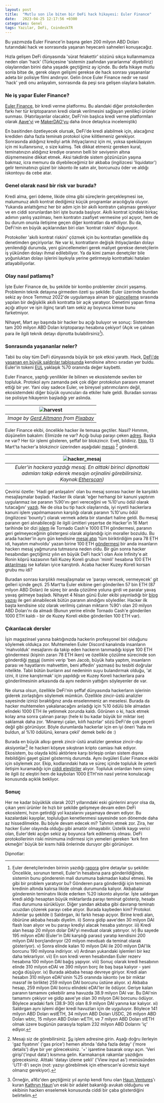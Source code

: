 ```yaml
---
layout: post
title:  "Mutlu son ile biten bir DeFi hack hikayesi: Euler Finance"
date:   2023-04-25 12:17:56 +0300
categories: Genel
tags: Yazılar, DeFi, CoindeskTR
---
```


Bu yazımızda Euler Finance'in başına gelen 200 milyon ABD Doları tutarındaki hack ve sonrasında yaşanan heyecanlı sahneleri konuşacağız. 

Hızla gelişen DeFi dünyasında 'sürat felakettir' sözünü sıkça kullanmamıza neden olan 'hack' (Türkçesine 'sistemin zaafından yararlanma' diyebiliriz) olaylarından birini daha yaşadık geçtiğimiz ay içinde. Bu defa hikaye mutlu sonla bitse de, gerek olayın gelişimi gerekse de hack sonrası yaşananlar adeta bir polisiye filmi andırıyor. Gelin önce Euler Finance nedir ve nasıl 'hack' yedi onu anlayalım, sonrasında da peşi sıra gelişen olaylara bakalım.

### Ne iş yapar Euler Finance?
[Euler Finance](https://www.euler.finance/), bir kredi verme platformu. Bu alandaki diğer protokollerden farkı her tür kriptoparanın kredi olarak verilmesini sağlayan yenilikçi ürünler sunması. (Hatırlayanlar olacaktır, DeFi'nin başlıca kredi verme platformları olarak [Aave'yi](/genel/2021/07/19/defi-de-kurumsallara-karsi-bos-degil.html) ve [MakerDAO'yu](/genel/2019/02/15/MakerDAO-kredi-kullaniminda-cigir-acar-mi.html) daha önce detaylıca incelemiştik)

En basitinden özetleyecek olursak, DeFi'de kredi alabilmek için, alacağınız krediden daha fazla teminatı protokol içine kilitlemeniz gerekiyor. Sonrasında aldığınız krediyi artık ihtiyaçlarınız için mi, yoksa spekülasyon için mi kullanırsınız, o size kalmış. Tek dikkat etmeniz gereken kural, teminatınızın aldığınız krediye oranının belli bir seviyenin altına düşmemesine dikkat etmek. Aksi takdirde sistem gözünüzün yaşına bakmaz, icra memuru da diyebileceğimiz bir akbaba (ingilizcesi 'liquidator') gelir teminatınızı güzel bir iskonto ile satın alır, borcunuzu öder ve aldığı iskontoyu da cebe atar. 

### Genel olarak nasıl bir risk var burada? 

Kredi alma, geri ödeme, likide olma gibi süreçlerin gerçekleşmesi ise, malumunuz akıllı kontrat dediğimiz küçük programlar aracılığıyla oluyor. Yukarıda anlattığımız her bir adım için bir akıllı kontratın çalışması gerekiyor ve en ciddi sorunlardan biri işte burada başlıyor. Akıllı kontrat içindeki birkaç adımın yanlış yazılması, hem kontratın zaafiyet vermesine yol açıyor, hem de bu durum onunla iletişime geçen diğer kontratları da etkiliyor. Bu da, DeFi'nin en büyük açıklarından biri olan 'kontrat riskini' doğuruyor.

Protokoller 'akıllı kontrat riskini' çözmek için bu kontratları genellikle dış denetimden geçiriyorlar. Ne var ki, kontratların değişik ihtiyaçlardan dolayı yenilendiği durumda, yeni güncellemeleri gerek maliyet gerekse denetçilerin iş yükünden dolayı ihmal edilebiliyor. Ya da kimi zaman denetçiler bile yoğunluktan dolayı işlerini layıkıyla yerine getirmeyip kontrattaki hataları atlayabiliyorlar.  

### Olay nasıl patlamış?

İşte Euler Finance de, bu şekilde bir kombo problemler zinciri yaşamış. Problemin teknik detayına girmeden özeti şu şekilde: Euler üzerinde bundan sekiz ay önce Temmuz 2022'de uygulamaya alınan bir [güncelleme](https://forum.euler.finance/t/eip-14-contract-upgrades/305) sırasında yapılan bir değişiklik akıllı kontratta bir açık yaratıyor. Denetimi yapan firma açığı atlıyor ve işin ilginç tarafı tam sekiz ay boyunca kimse bunu farketmiyor. 

Nihayet, Mart ayı başında bir hacker bu açığı buluyor ve sonuç: Sistemden tam 200 milyon ABD Doları kriptoparayı hesabına çekiyor! (Açık ve çalınan para ile ilgili teknik detayı dipnotta bulabilirsiniz[^3]). 

### Sonrasında yaşananlar neler?
Tabii bu olay tüm DeFi dünyasında büyük bir şok etkisi yarattı. Hack, [DeFi'de yaşanan en büyük saldırılar tablosunda](https://rekt.news/leaderboard/) kendisine altıncı sıradan yer buldu. Euler'in tokeni [EUL](https://www.coingecko.com/en/coins/euler) yaklaşık %70 oranında değer kaybetti. 

Euler Finance, yaptığı yenilikler ile bilinen ve ekosistemde sevilen bir topluluk. Protokol aynı zamanda pek çok diğer protokolun parasını emanet ettiği bir yer. Yani olay sadece Euler, ve bireysel yatırımcılarını değil, ekosistemdeki diğer büyük oyuncuları da etkiler hale geldi. Buradan sonrası ise polisiye hikayenin başladığı yer aslında. 

| ![harvest](/assets/detective-g29ed8697a_800.jpg)|
|:--:| 
| *Image by [Gerd Altmann](https://pixabay.com/users/geralt-9301/) from [Pixabay](https://pixabay.com/)*|

Euler Finance ekibi, öncelikle hacker ile temasa geçtiler. Nasıl? Hımmm, düşünelim bakalım: Elimizde ne var? Açığı bulup parayı çeken [adres](https://etherscan.io/address/0xee009faf00cf54c1b4387829af7a8dc5f0c8c8c5). Başka ne var? Her tür işlemi gösteren, şeffaf bir blokzincir. Evet, bildiniz. [Ekip](https://etherscan.io/address/0xb66cd966670d962c227b3eaba30a872dbfb995db), 13 Mart'ta hacker'a blokzincir üzerinden aşağıdaki [mesajı](https://etherscan.io/tx/0x539c6fff0fce70e02dddd80a5534acf3df57deafbdc40f41abb20aa8f94a6d0d) [^1] gönderdi. 

| ![hacker_mesaj](/assets/euler-finance-to-hacker-280313_800.jpg)|
|:--:| 
| *Euler'in hackera yazdığı mesaj. En alttaki birinci dipnottaki adımları takip ederek mesajın orjinalini görebilirsiniz. Kaynak:[Etherscan](https://etherscan.io/tx/0x539c6fff0fce70e02dddd80a5534acf3df57deafbdc40f41abb20aa8f94a6d0d))*|

Çevirisi özetle: 'Hadi gel anlaşalım' olan bu mesaj sonrası hacker ile karşılıklı mesajlaşmalar başladı. Hacker ilk olarak 'eğer herhangi bir kanuni yaptırım uygulanmaz ise paranın %90'ını geri vereceğini ve %10'unu ödül olarak tutacağını' [yazdı](https://etherscan.io/tx/0xa7156a9e9031e4afecf8d48f8c54f1e4c9bdba5a4b91fe3087602351343ad888). Ne de olsa bu tip hack olaylarında, iyi niyetli hackerlara kanuni işlem yapılmamasının karşılığı olarak paranın %10'unu ödül (ingilizcesi 'bounty') olarak vermek adeta bir standart haline geldi. Bu mesaj paranın geri alınabileceği ile ilgili ümitleri yeşertse de Hacker'in 16 Mart tarihinde bir dizi [işlem](https://etherscan.io/tx/0xd7cc4f5305441c1ae773982d4813e48008b9fe2da10b86c6d96901e578ffffd6) ile Tornado Cash'e 1000 ETH göndermesi, paranın geri gelmeyeceğinin göstergesi olarak algılandığı için moraller bozuldu.  Bu arada hacker'in aynı gün kendisine [mesaj atıp](https://etherscan.io/tx/0xbe21a9719a4f89f7dc98419f60b247d69780b569cd8869c0031aae000f98cf17) 'tüm biriktirdiğim para 78 ETH idi, hayatım mahvoldu' yazan birine 100 ETH [göndermesi](https://etherscan.io/tx/0xcc8edbe70d22176e90027bb07047b5cc7541b169ef9ef71ae6d6793f344b8bc5) bir anda insanların hackerı mesaj yağmuruna tutmasına neden oldu. Bir gün sonra hacker hesabından geçtiğimiz yılın en büyük DeFi hack'i olan Axie Infinity'e ait Ronin köprü kazasının faili Kuzey Koreli grubun 'mimli' hesabına 100 ETH [aktarılması](https://etherscan.io/tx/0x202a67d3a1d52e4dd5e1eebe49da511164b6e4a1ebe717dcf4674dd83a2bd457) ise kafaları iyice karıştırdı. Acaba hacker Kuzey Koreli korsan grubu mu idi?

Buradan sonrası karşılıklı mesajlaşmalar ve 'parayı verecek, vermeyecek' git gelleri içinde geçti. 25 Mart'ta Euler ekibine geri gönderilen  57 bin ETH (87 milyon ABD Doları) ile süreç bir anda çözülme yoluna girdi ve paralar yavaş yavaş gelmeye başladı. Nihayet 4 Nisan günü Euler ekibi yayınladığı bir [blog yazısı](https://forum.euler.finance/t/special-announcement/900) ile geri alınabilecek bütün paranın alındığını söylediler. Hacker ilk başta kendisine söz  olarak verilmiş çalınan miktarın %90'ı olan 20 milyon ABD Doları'nı da almadı (Bunun yerine elinde Tornado Cash'e gönderilen 1000 ETH kaldı - bir de Kuzey Koreli ekibe gönderilen 100 ETH var).

### Çıkarılacak dersler
İşin magazinsel yanına baktığınızda hackerin profesyonel biri olduğunu söylemek oldukça zor. Muhtemelen Euler Discord kanalında insanların 'mahvolduk' mesajlarını da takip eden hackerın tanımadığı kişiye 100 ETH göndermesi (kişinin zararı 78 ETH iken) ve özellikle çözülme sürecinde son gönderdiği [mesaj](https://etherscan.io/tx/0xedd8102ca037abaeb75ce6a1afe951d2953258392d891ff23510276993a5437c) (ismini verip 'ben Jacob, büyük hata yaptım, insanların parası ve hayatlarını mahvettim, beni affedin' yazması) bu tesbiti doğrular nitelikte. Tabii bütün bunların asıl nedeninin suyu bulandırmak olduğu, 'at izini, it izine karıştırmak' için yapıldığı ve Kuzey Koreli hackerlara para gönderilmesinin arkasında da aynı nedenin yattığını söyleyenler de var. 

Ne olursa olsun, özellikle DeFi'nin şeffaf dünyasında hackerların işlerinin giderek zorlaştığını söylemek mümkün. Özellikle zincir-üstü analizler sayesinde izinizi bıraktığınız anda enselenmeniz an meselesi. Burada da hacker muhtemelen yakalanacağını anladığı için %10 ödülü bile almadan elindeki 1000 ETH ile yetinmek zorunda kaldı. Görünen o ki, hack etmek kolay ama sonra çalınan parayı (hele ki bu kadar büyük bir miktar ise) saklamak daha zor. 'Minareyi çalan, kılıfı hazırlar' sözü DeFi'de çok geçerli değil gibi görünüyor. Böyle durumlarda hackerlar için en iyi öneri 'hata mı buldun, al %10 ödülünü, kenara çekil' demek belki de :) 

Burada en büyük alkışı gerek zincir-üstü analizler gerekse zincir-dışı aksiyonlar[^2] ile hackeri köşeye sıkıştıran kripto camiası hak ediyor. Ekosistem, bu olayda kötü aktörlere karşı birleşip onları sistem dışına itebildiğini gayet güzel göstermiş durumda. Aynı övgüleri Euler Finance ekibi için söylemek zor. Ekip, kodlarındaki hata ve süreç içinde topluluk ile yeterli iletişim kuramadığı için [ciddi eleştiriler](https://uniqpath.com/euler/?v=1) alıyor. Topluluk onlardan hem süreç ile ilgili öz eleştiri hem de kaybolan 1000 ETH'nin nasıl yerine konulacağı konusunda açıklık bekliyor. 

### Sonuç 

Her ne kadar büyüklük olarak 2021 yıllarındaki eski günlerini arıyor olsa da, çıkan yeni ürünler ile hızlı bir şekilde gelişmeye devam eden DeFi ekosistemi, hızın getirdiği yol kazalarını yaşamaya devam ediyor. Bu kazalardaki kayıplar, topluluğun kenetlenmesi sayesinde son dönemde daha az hissedilmekte. Bu böyle devam edecek mi? Tahmin etmek zor. Zira, her hacker Euler olayında olduğu gibi amatör olmayabilir. Üstelik kaygı verici olan, Euler'deki açığın sekiz ay boyunca fark edilmemiş olması. DeFi protokollerinin riski minimuma indirmesi için yemeleri gereken 'kırk fırın ekmeğin' büyük bir kısmı hâlâ önlerinde duruyor gibi görünüyor.

Dipnotlar: 
[^1]: Mesajı siz de görebilirsiniz. [Şu](https://etherscan.io/tx/0x539c6fff0fce70e02dddd80a5534acf3df57deafbdc40f41abb20aa8f94a6d0d) işlem adresine girin. Aşağı doğru ilerleyin 'gaz fiyatının' ('gas price') hemen altında 'daha fazla detay' ('more details') diye bir yer göreceksiniz. '+' işaretine basarak orayı açın. 'Veri girişi'('input data') kısmına gelin. Karmakarışık rakamlar yazdığını göreceksiniz. Alttaki 'datayı izleme şekli' ('View input as') menüsünden 'UTF-8'i seçin (not: yazıyı görebilmek için etherscan'e ücretsiz kayıt olmanız gerekiyor). 

[^2]: Örneğin, a16z'den geçtiğimiz yıl ayrılıp kendi fonu olan [Haun Ventures](https://www.haun.co/)'ı kuran [Kathryn Haun](https://twitter.com/katie_haun?lang=en)'un eski bir adalet bakanlığı avukatı olduğunu ve ekibinin hackerı enselemek konusunda ciddi bir çaba gösterdiğini belirtelim. 

[^3]: Euler denetçilerinden birinin yazdığı [rapora](https://medium.com/@omniscia.io/euler-finance-incident-post-mortem-1ce077c28454) göre detaylar şu şekilde: Öncelikle, sorunun temeli, Euler'in hesabına para gönderildiğinde, sistemin bunu gönderenin mali durumuna bakmadan kabul etmesi. Ne gibi bir problem yaratıyor bu? Gönderen para gönderdiği için teminatı kredinin altında kalırsa likide olmak durumunda kalıyor. Akbabalar gönderenin teminatını likide ederken %20 iskonto alıyorlar. İşte saldırgan kredi aldığı hesaptan büyük miktarlarda parayı teminat gösterip, hesabı iflas durumuna sürüklüyor. Diğer yandan akbaba gibi davranıp teminatı ucuzdan çözerek parayı cebe atıyor. Burada kaybeden kim? Protokol. Adımlar şu şekilde 
i) Saldırgan, iki farklı hesap açıyor. Birine kredi alan, öbürüne akbaba hesabı diyelim. 
ii) Sonra gidip aave'den 30 milyon DAI flash loan alıyor ve bu parayı krediyi alacak hesaba yatırıyor. 
iii) Kredi alan hesap 20 milyon dolar DAI'yi mevduat olarak yatırıyor. 
iv) Bu sayede 195 milyon eDAI (Euler'in DAI karşılığı parası) yaratıp kendisini 200 milyon DAI borçlandırıyor (20 milyon mevduatı da teminat olarak gösteriyor). 
v) Sonra elinde kalan 10 milyon DAI ile 200 milyon DAI'lik borcunu 190 milyona indiriyor.
vi) Ardınan yukarıdaki işlemleri bir kez daha tekrarlıyor.
vii) En son kredi veren hesabından Euler rezerv hesabına 100 milyon DAI bağış yapıyor.
viii) Sonuç olarak kredi hesabının elinde 310 milyon eDAI ve 390 milyon borç ile baş başa kalıyor - yani açığa düşüyor.
ix) Burada akbaba hesap devreye giriyor. Kredi alan hesabın 310 milyon eDAI'sinin %25 oranında iskonto (ve bir miktar masraf ile birlikte) 259 milyon DAI borcunu üstüne alıyor.
x) Akbaba hesap, 259 milyon DAI borcu elindeki eDAI'ler ile ödüyor. Geriye kalan paranın tamamını çekebilir ama havuzda 38.9 milyon DAI var. Bu DAI'nin tamamını çekiyor ve gidip aave'ye olan 30 milyon DAI borcunu ödüyor. Böylece aradaki fark (38.9-30) olan 8.9 milyon DAI yanına kar kalıyor. 
xi) Saldırgan aynı işlemi diğer kredi havuzları için de uyguluyor. Böylece 141 milyon ABD Doları wstETH, 34 milyon ABD Doları USDC, 26 milyon ABD Doları wbtc, 15 milyon ABD Doları wETH, ve 7 milyon ABD Doları stETH olmak üzere bugünün parasıyla toplam 232 milyon ABD Dolarını 'iç' ediyor. 

